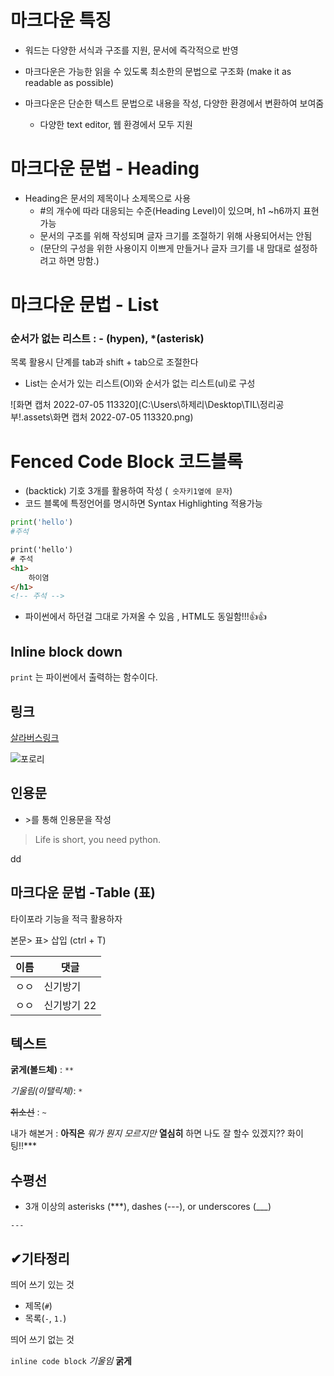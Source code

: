 # 마크다운 특징

- 워드는 다양한 서식과 구조를 지원, 문서에 즉각적으로 반영
- 마크다운은 가능한 읽을 수 있도록 최소한의 문법으로 구조화 (make it as readable as possible)

- 마크다운은 단순한 텍스트 문법으로 내용을 작성, 다양한 환경에서 변환하여 보여줌
  - 다양한 text editor, 웹 환경에서 모두 지원

# 마크다운 문법 - Heading

- Heading은 문서의 제목이나 소제목으로 사용
  - #의 개수에 따라 대응되는 수준(Heading Level)이 있으며, h1 ~h6까지 표현 가능
  - 문서의 구조를 위해 작성되며 글자 크기를 조절하기 위해 사용되어서는 안됨 
  - (문단의 구성을 위한 사용이지 이쁘게 만들거나 글자 크기를 내 맘대로 설정하려고 하면 망함.)



# 마크다운 문법 - List

### 순서가 없는 리스트 : - (hypen), *(asterisk)

목록 활용시 단계를 tab과 shift + tab으로 조절한다



- List는 순서가 있는 리스트(Ol)와 순서가 없는 리스트(ul)로 구성



![화면 캡처 2022-07-05 113320](C:\Users\하제리\Desktop\TIL\정리공부!.assets\화면 캡처 2022-07-05 113320.png)

# Fenced Code Block 코드블록

-  (backtick) 기호 3개를 활용하여 작성 (``` 숫자키1옆에 문자```)
-  코드 블록에 특정언어를 명시하면 Syntax Highlighting 적용가능

```python
print('hello')
#주석
```

```html
print('hello')
# 주석
<h1>
    하이염
</h1>
<!-- 주석 -->
```

- 파이썬에서 하던걸 그대로 가져올 수 있음 , HTML도 동일함!!!👍👍

## Inline block down

`print` 는 파이썬에서 출력하는 함수이다.

## 링크

[살라버스링크](https://syllaverse.com/courses/3)

![포로리](C:\Users\하제리\Desktop\TIL\정리공부!.assets\포로리.jpg)





## 인용문

- \>를 통해 인용문을 작성

> Life is short, you need python.



dd

## 마크다운 문법 -Table (표)

타이포라 기능을 적극 활용하자

본문> 표> 삽입 (ctrl + T)

| 이름 | 댓글        |
| ---- | ----------- |
| ㅇㅇ | 신기방기    |
| ㅇㅇ | 신기방기 22 |



## 텍스트

**굵게(볼드체)** : `**`

*기울림(이탤릭체)*: `*`

~~취소선~~ : `~`

내가 해본거 : **아직은** *뭐가 뭔지 모르지만*  **열심히** 하면 나도 잘 할수 있겠지?? 화이팅!!***

## 수평선

- 3개 이상의 asterisks (***), dashes (---), or underscores (___)

`---`



## ✔기타정리

띄어 쓰기 있는 것 

- 제목(`#`)
- 목록(`-`, `1.`)

띄어 쓰기 없는 것

`inline code block` *기울임* **굵게**